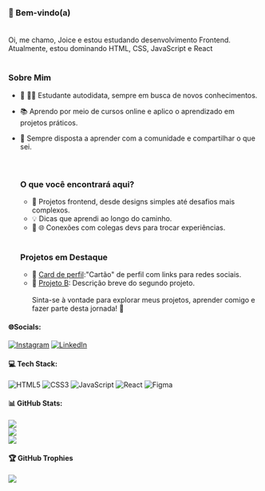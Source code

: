 ### 🚀 Bem-vindo(a)<br><br>
Oi, me chamo, Joice e estou estudando desenvolvimento Frontend. Atualmente, estou dominando HTML, CSS, JavaScript e React<br><br>
### Sobre Mim <br>
- 🚀 👩‍💻 Estudante autodidata, sempre em busca de novos conhecimentos. <br>
- 📚 Aprendo por meio de cursos online e aplico o aprendizado em projetos práticos. <br>
- 🤝 Sempre disposta a aprender com a comunidade e compartilhar o que sei.<br><br><br>

  ### O que você encontrará aqui?<br>
  - 🎨 Projetos frontend, desde designs simples até desafios mais complexos. <br>
  - 💡 Dicas que aprendi ao longo do caminho. <br>
  - 🤝 🌐 Conexões com colegas devs para trocar experiências.<br><br>
  ### Projetos em Destaque <br>
  - 🚀 [Card de perfil](https://github.com/joiceoliveiras/Profile-card-link):"Cartão" de perfil com links para redes sociais. <br>
  - 🌈 [Projeto B](link_projeto_b): Descrição breve do segundo projeto.<br><br>Sinta-se à vontade para explorar meus projetos, aprender comigo e fazer parte desta jornada! 🚀


#### 🌐Socials:
[![Instagram](https://img.shields.io/badge/Instagram-%23E4405F.svg?logo=Instagram&logoColor=white)](https://instagram.com/@j.o.dev) [![LinkedIn](https://img.shields.io/badge/LinkedIn-%230077B5.svg?logo=linkedin&logoColor=white)](https://linkedin.com/in/https://www.linkedin.com/in/joice-de-oliveira) 

#### 💻 Tech Stack:
![HTML5](https://img.shields.io/badge/html5-%23E34F26.svg?style=for-the-badge&logo=html5&logoColor=white) ![CSS3](https://img.shields.io/badge/css3-%231572B6.svg?style=for-the-badge&logo=css3&logoColor=white) ![JavaScript](https://img.shields.io/badge/javascript-%23323330.svg?style=for-the-badge&logo=javascript&logoColor=%23F7DF1E) ![React](https://img.shields.io/badge/react-%2320232a.svg?style=for-the-badge&logo=react&logoColor=%2361DAFB) ![Figma](https://img.shields.io/badge/figma-%23F24E1E.svg?style=for-the-badge&logo=figma&logoColor=white)<br>
#### 📊 GitHub Stats:
![](https://github-readme-stats.vercel.app/api?username=joiceoliveiras&theme=dracula&hide_border=true&include_all_commits=true&count_private=false)<br/>
![](https://github-readme-streak-stats.herokuapp.com/?user=joiceoliveiras&theme=dracula&hide_border=true)<br/>
![](https://github-readme-stats.vercel.app/api/top-langs/?username=joiceoliveiras&theme=dracula&hide_border=true&include_all_commits=true&count_private=false&layout=compact)<br>

#### 🏆 GitHub Trophies
![](https://github-profile-trophy.vercel.app/?username=joiceoliveiras&theme=dracula&no-frame=true&no-bg=false&margin-w=4)
